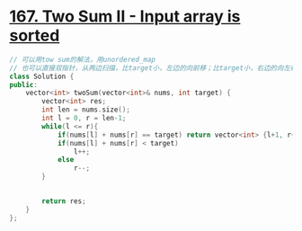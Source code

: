 # [167. Two Sum II - Input array is sorted](https://leetcode.com/problems/two-sum-ii-input-array-is-sorted/?tab=Description)
```C++
// 可以用tow sum的解法，用unordered_map
// 也可以直接双指针，从两边扫描，比target小，左边的向前移；比target小，右边的向左移
class Solution {
public:
    vector<int> twoSum(vector<int>& nums, int target) {
        vector<int> res;
        int len = nums.size();
        int l = 0, r = len-1;
        while(l <= r){
            if(nums[l] + nums[r] == target) return vector<int> {l+1, r+1};
            if(nums[l] + nums[r] < target)
                l++;
            else
                r--;
        }

        
        return res;
    }
};
```
